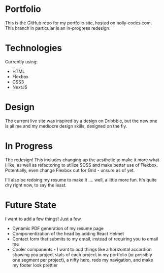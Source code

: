 # Portfolio

This is the GitHub repo for my portfolio site, hosted on holly-codes.com. This branch in particular is an in-progress redesign.

# Technologies

Currently using:

- HTML
- Flexbox
- CSS3
- NextJS

# Design

The current live site was inspired by a design on Dribbble, but the new one is all me and my mediocre design skills, designed on the fly.

# In Progress

The redesign! This includes changing up the aesthetic to make it more what I like, as well as refactoring to utilize SCSS and make better use of Flexbox. Potentially, even change Flexbox out for Grid - unsure as of yet.

I'll also be redoing my resume to make it .... well, a little more fun. It's quite dry right now, to say the least.

# Future State

I want to add a few things! Just a few.

- Dynamic PDF generation of my resume page
- Componentization of the head by adding React Helmet
- Contact form that submits to my email, instead of requiring you to email me
- Cooler components - I want to add things like a horizontal accordion showing you project stats of each project in my portfolio (or possibly one segment per project), a nifty hero, redo my navigation, and make my footer look prettier
